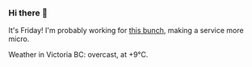 ### Hi there :wave:

It's Friday! I'm probably working for [this bunch](https://github.com/kohofinancial), making a service more micro.

Weather in Victoria BC: overcast, at +9°C.
